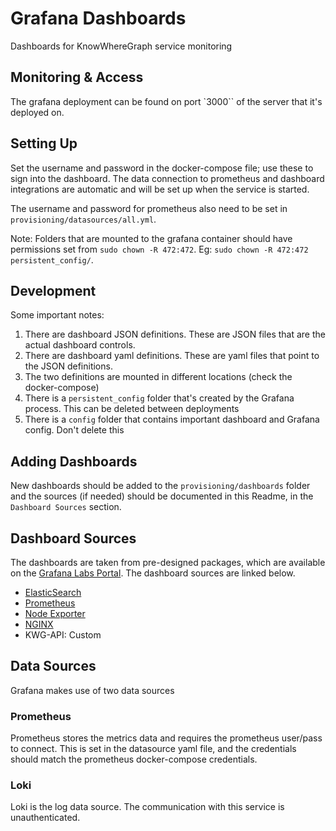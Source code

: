 # Grafana Dashboards

Dashboards for KnowWhereGraph service monitoring

## Monitoring & Access

The grafana deployment can be found on port `3000`` of the server that it's deployed on.

## Setting Up

Set the username and password in the docker-compose file; use these to sign into the dashboard. The data connection to prometheus and dashboard integrations are automatic and will be set up when the service is started.

The username and password for prometheus also need to be set in `provisioning/datasources/all.yml`.

Note: Folders that are mounted to the grafana container should have permissions set from `sudo chown -R 472:472`. Eg: `sudo chown -R 472:472 persistent_config/`.

## Development

Some important notes:

1. There are dashboard JSON definitions. These are JSON files that are the actual dashboard controls.
2. There are dashboard yaml definitions. These are yaml files that point to the JSON definitions.
3. The two definitions are mounted in different locations (check the docker-compose)
4. There is a `persistent_config` folder that's created by the Grafana process. This can be deleted between deployments
5. There is a `config` folder that contains important dashboard and Grafana config. Don't delete this

## Adding Dashboards

New dashboards should be added to the `provisioning/dashboards` folder and the sources (if needed) should be documented in this Readme, in the `Dashboard Sources` section.

## Dashboard Sources

The dashboards are taken from pre-designed packages, which are available on the [Grafana Labs Portal](https://grafana.com/grafana/dashboards/). The dashboard sources are linked below.

- [ElasticSearch](https://grafana.com/grafana/dashboards/3662-prometheus-2-0-overview/)
- [Prometheus](https://grafana.com/grafana/dashboards/3662-prometheus-2-0-overview/)
- [Node Exporter](https://grafana.com/grafana/dashboards/1860-node-exporter-full/)
- [NGINX](https://grafana.com/grafana/dashboards/14900-nginx/)
- KWG-API: Custom

## Data Sources

Grafana makes use of two data sources

### Prometheus

Prometheus stores the metrics data and requires the prometheus user/pass to connect. This is set in the datasource yaml file, and the credentials should match the prometheus docker-compose credentials.

### Loki

Loki is the log data source. The communication with this service is unauthenticated.
